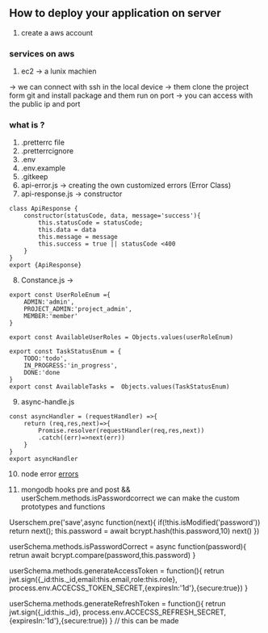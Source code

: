 ## How to deploy your application on server

1. create a aws account

### services on aws 
1. ec2  -> a lunix machien

-> we can connect with ssh in the local device
-> them clone the project form git and install package and them run on port
-> you can access with the public ip and port



### what is ?
1. .pretterrc file
2. .pretterrcignore
3. .env
4. .env.example
5. .gitkeep
6. api-error.js -> creating the own customized errors  (Error Class)
7. api-response.js -> constructor
```
class ApiResponse {
    constructor(statusCode, data, message='success'){
        this.statusCode = statusCode;
        this.data = data
        this.message = message
        this.success = true || statusCode <400
    }
}
export {ApiResponse}
```

8. Constance.js ->
```
export const UserRoleEnum ={
    ADMIN:'admin',
    PROJECT_ADMIN:'project_admin',
    MEMBER:'member'
}

export const AvailableUserRoles = Objects.values(userRoleEnum)

export const TaskStatusEnum = {
    TODO:'todo',
    IN_PROGRESS:'in_progress',
    DONE:'done
}
export const AvailableTasks =  Objects.values(TaskStatusEnum)

```

9. async-handle.js 

```
const asyncHandler = (requestHandler) =>{
    return (req,res,next)=>{
        Promise.resolver(requestHandler(req,res,next))
        .catch((err)=>next(err))
    }
}
export asyncHandler
```

10. node error [errors]('https://nodejs.org/api/errors.html')

11. mongodb hooks  pre and post && userSchem.methods.isPasswordcorrect we can make the custom prototypes and functions

 Userschem.pre('save',async function(next){
    if(!this.isModified('password')) return next();
    this.password = await bcrypt.hash(this.password,10)
    next()
 })

 userSchema.methods.isPasswordCorrect = async function(password){
    retrun await bcrypt.compare(password,this.password)
 }


userSchema.methods.generateAccessToken = function(){
  retrun  jwt.sign({_id:this._id,email:this.email,role:this.role}, process.env.ACCECSS_TOKEN_SECRET,{expiresIn:'1d'},{secure:true})
}

userSchema.methods.generateRefreshToken = function(){
  retrun  jwt.sign({_id:this._id}, process.env.ACCECSS_REFRESH_SECRET,{expiresIn:'1d'},{secure:true})
}
 // this can be made